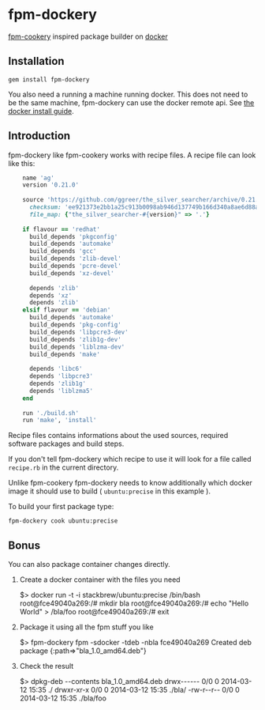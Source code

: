fpm-dockery
======================

[fpm-cookery](https://github.com/bernd/fpm-cookery) inspired package builder on [docker](https://docker.io)

Installation
-----------------

    gem install fpm-dockery

You also need a running a machine running docker. This does not need to be the same machine, fpm-dockery can 
use the docker remote api. See [the docker install guide](https://www.docker.io/gettingstarted/?#h_installation).

Introduction
---------------

fpm-dockery like fpm-cookery works with recipe files. A recipe file can look like this:

```ruby
    name 'ag'
    version '0.21.0'
    
    source 'https://github.com/ggreer/the_silver_searcher/archive/0.21.0.tar.gz',
      checksum: 'ee921373e2bb1a25c913b0098ab946d137749b166d340a8ae6d88a554940a793',
      file_map: {"the_silver_searcher-#{version}" => '.'}
    
    if flavour == 'redhat'
      build_depends 'pkgconfig'
      build_depends 'automake'
      build_depends 'gcc'
      build_depends 'zlib-devel'
      build_depends 'pcre-devel'
      build_depends 'xz-devel'
      
      depends 'zlib'
      depends 'xz'
      depends 'zlib'
    elsif flavour == 'debian'
      build_depends 'automake'
      build_depends 'pkg-config'
      build_depends 'libpcre3-dev'
      build_depends 'zlib1g-dev'
      build_depends 'liblzma-dev'
      build_depends 'make'
      
      depends 'libc6'
      depends 'libpcre3'
      depends 'zlib1g'
      depends 'liblzma5'
    end
    
    run './build.sh'
    run 'make', 'install'
```

Recipe files contains informations about the used sources, required software packages and build steps.

If you don't tell fpm-dockery which recipe to use it will look for a file called `recipe.rb` in the current directory.

Unlike fpm-cookery fpm-dockery needs to know additionally which docker image it should use to build ( `ubuntu:precise` in this example ).

To build your first package type:

    fpm-dockery cook ubuntu:precise


Bonus
-------------------------

You can also package container changes directly.

1. Create a docker container with the files you need

    $> docker run -t -i stackbrew/ubuntu:precise /bin/bash
    root@fce49040a269:/# mkdir bla
    root@fce49040a269:/# echo "Hello World" > /bla/foo
    root@fce49040a269:/# exit

2. Package it using all the fpm stuff you like

    $> fpm-dockery fpm -sdocker -tdeb -nbla fce49040a269
    Created deb package {:path=>"bla_1.0_amd64.deb"}

3. Check the result

    $> dpkg-deb --contents bla_1.0_amd64.deb
    drwx------ 0/0               0 2014-03-12 15:35 ./
    drwxr-xr-x 0/0               0 2014-03-12 15:35 ./bla/
    -rw-r--r-- 0/0               0 2014-03-12 15:35 ./bla/foo
